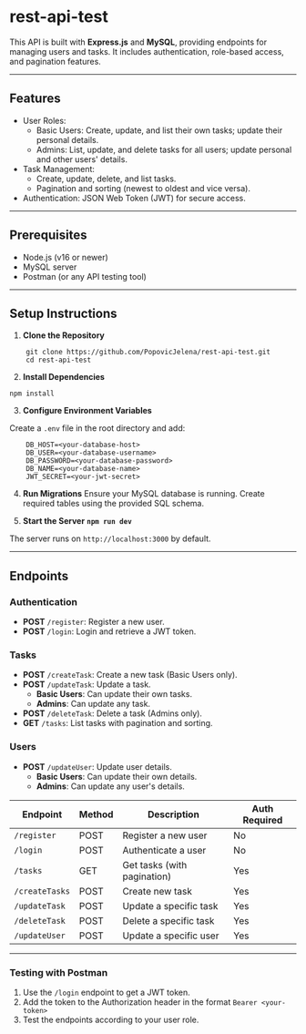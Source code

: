 # rest-api-test

This API is built with **Express.js** and **MySQL**, providing endpoints for managing users and tasks. It includes authentication, role-based access, and pagination features.

---


## Features

- User Roles:
  - Basic Users: Create, update, and list their own tasks; update their personal details.
  - Admins: List, update, and delete tasks for all users; update personal and other users' details.
- Task Management:
  - Create, update, delete, and list tasks.
  - Pagination and sorting (newest to oldest and vice versa).
- Authentication: JSON Web Token (JWT) for secure access.

---


## Prerequisites

- Node.js (v16 or newer)
- MySQL server
- Postman (or any API testing tool)

___


## Setup Instructions

1. **Clone the Repository**

``` 
    git clone https://github.com/PopovicJelena/rest-api-test.git
    cd rest-api-test
```

2. **Install Dependencies**

`npm install`

3. **Configure Environment Variables**

Create a `.env` file in the root directory and add:

```
    DB_HOST=<your-database-host>
    DB_USER=<your-database-username>
    DB_PASSWORD=<your-database-password>
    DB_NAME=<your-database-name>
    JWT_SECRET=<your-jwt-secret>
```

4. **Run Migrations**
Ensure your MySQL database is running. Create required tables using the provided SQL schema.

5. **Start the Server**
**`npm run dev`**

The server runs on `http://localhost:3000` by default.

_____


## Endpoints

### Authentication
- **POST** `/register`: Register a new user.
- **POST** `/login`: Login and retrieve a JWT token.

### Tasks
- **POST** `/createTask`: Create a new task (Basic Users only).
- **POST** `/updateTask`: Update a task.
  - **Basic Users**: Can update their own tasks.
  - **Admins**: Can update any task.
- **POST** `/deleteTask`: Delete a task (Admins only).
- **GET** `/tasks`: List tasks with pagination and sorting.

### Users
- **POST**  `/updateUser`: Update user details.
  - **Basic Users**: Can update their own details.
  - **Admins**: Can update any user's details.


| Endpoint          | Method | Description                  | Auth Required |
|-------------------|--------|------------------------------|---------------|
| `/register`       | POST   | Register a new user          | No            |
| `/login`          | POST   | Authenticate a user          | No            |
| `/tasks`          | GET    | Get tasks (with pagination)  | Yes           |
| `/createTasks`    | POST   | Create new task              | Yes           |
| `/updateTask`     | POST   | Update a specific task       | Yes           |
| `/deleteTask`     | POST   | Delete a specific task       | Yes           |
| `/updateUser`     | POST   | Update a specific user       | Yes           |

_____


### Testing with Postman
1. Use the `/login` endpoint to get a JWT token.
2. Add the token to the Authorization header in the format
    `Bearer <your-token>`
3. Test the endpoints according to your user role.
